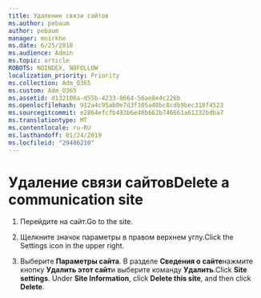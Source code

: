 ```yaml
---
title: Удаление связи сайтов
ms.author: pebaum
author: pebaum
manager: mnirkhe
ms.date: 6/25/2018
ms.audience: Admin
ms.topic: article
ROBOTS: NOINDEX, NOFOLLOW
localization_priority: Priority
ms.collection: Adm_O365
ms.custom: Adm_O365
ms.assetid: d132106a-d55b-4233-8664-56ae8e4c226b
ms.openlocfilehash: 912a4c95ab0e7d3f305a40bc8cdb9bec318f4523
ms.sourcegitcommit: e2864efcfb493b6e46b662b746661a61232bdba7
ms.translationtype: MT
ms.contentlocale: ru-RU
ms.lasthandoff: 01/24/2019
ms.locfileid: "29486210"
---
```

# <a name="delete-a-communication-site"></a><span data-ttu-id="74ab9-102">Удаление связи сайтов</span><span class="sxs-lookup"><span data-stu-id="74ab9-102">Delete a communication site</span></span>

1. <span data-ttu-id="74ab9-103">Перейдите на сайт.</span><span class="sxs-lookup"><span data-stu-id="74ab9-103">Go to the site.</span></span>
    
2. <span data-ttu-id="74ab9-104">Щелкните значок параметры в правом верхнем углу.</span><span class="sxs-lookup"><span data-stu-id="74ab9-104">Click the Settings icon in the upper right.</span></span>
    
3. <span data-ttu-id="74ab9-p101">Выберите **Параметры сайта**. В разделе **Сведения о сайте**нажмите кнопку **Удалить этот сайт**и выберите команду **Удалить**.</span><span class="sxs-lookup"><span data-stu-id="74ab9-p101">Click **Site settings**. Under **Site Information**, click **Delete this site**, and then click **Delete**.</span></span>
    

